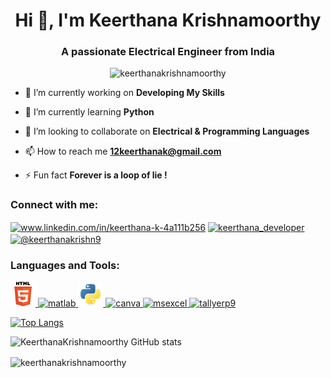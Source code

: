 <h1 align="center">Hi 👋, I'm Keerthana Krishnamoorthy</h1>
<h3 align="center">A passionate Electrical Engineer from India</h3>

<p align="center"> <img src="https://komarev.com/ghpvc/?username=keerthanakrishnamoorthy&label=Profile%20views&color=0e75b6&style=flat" alt="keerthanakrishnamoorthy" /> </p>

- 🔭 I’m currently working on **Developing My Skills**

- 🌱 I’m currently learning **Python**

- 👯 I’m looking to collaborate on **Electrical & Programming Languages**

- 📫 How to reach me **12keerthanak@gmail.com**

- ⚡ Fun fact **Forever is a loop of lie !**

<h3 align="left">Connect with me:</h3>
<p align="left">
<a href="https://linkedin.com/in/www.linkedin.com/in/keerthana-k-4a111b256" target="blank"><img align="center" src="https://raw.githubusercontent.com/rahuldkjain/github-profile-readme-generator/master/src/images/icons/Social/linked-in-alt.svg" alt="www.linkedin.com/in/keerthana-k-4a111b256" height="30" width="40" /></a>
<a href="https://instagram.com/keerthana_developer" target="blank"><img align="center" src="https://raw.githubusercontent.com/rahuldkjain/github-profile-readme-generator/master/src/images/icons/Social/instagram.svg" alt="keerthana_developer" height="30" width="40" /></a>
<a href="https://www.hackerrank.com/@keerthanakrishn9" target="blank"><img align="center" src="https://raw.githubusercontent.com/rahuldkjain/github-profile-readme-generator/master/src/images/icons/Social/hackerrank.svg" alt="@keerthanakrishn9" height="30" width="40" /></a>
</p>

<h3 align="left">Languages and Tools:</h3>
<p align="left"> <a href="https://www.w3.org/html/" target="_blank" rel="noreferrer"> <img src="https://raw.githubusercontent.com/devicons/devicon/master/icons/html5/html5-original-wordmark.svg" alt="html5" width="40" height="40"/> </a> <a href="https://www.mathworks.com/" target="_blank" rel="noreferrer"> <img src="https://upload.wikimedia.org/wikipedia/commons/2/21/Matlab_Logo.png" alt="matlab" width="40" height="40"/> </a> <a href="https://www.python.org" target="_blank" rel="noreferrer"> <img src="https://raw.githubusercontent.com/devicons/devicon/master/icons/python/python-original.svg" alt="python" width="40" height="40"/> </a>
 <a href="https://www.canva.com" target="_blank" rel="noreferrer"> <img src="https://logodownload.org/wp-content/uploads/2020/11/canva-logo-1-2048x2048.png" alt="canva" width="40" height="40"/> </a>
 <a href="https://www.msexcel.com" target="_blank" rel="noreferrer"> <img src="https://image.pngaaa.com/539/3897539-middle.png" alt="msexcel" width="40" height="40"/> </a>  <a href="https://www.tallyerp9.com" target="_blank" rel="noreferrer"> <img src="https://i.pinimg.com/originals/46/c1/01/46c101255c3abef47ece909c930ec203.jpg" alt="tallyerp9" width="40" height="40"/> </a></p>

[![Top Langs](https://github-readme-stats.vercel.app/api/top-langs/?username=KeerthanaKrishnamoorthy&show_icons=true&theme=radical&layout=compact)](https://github.com/KeerthanaKrishnamoorthy/github-readme-stats)

![KeerthanaKrishnamoorthy GitHub stats](https://github-readme-stats.vercel.app/api?username=KeerthanaKrishnamoorthy&show_icons=true&theme=radical)

<p><img align="center" src="https://github-readme-streak-stats.herokuapp.com/?user=keerthanakrishnamoorthy&show_icons=true&theme=radical" alt="keerthanakrishnamoorthy" /></p>
